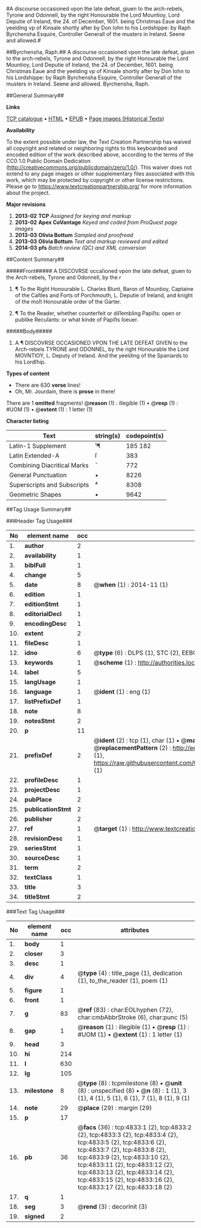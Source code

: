 #A discourse occasioned vpon the late defeat, giuen to the arch-rebels, Tyrone and Odonnell, by the right Honourable the Lord Mountioy, Lord Deputie of Ireland, the 24. of December, 1601. being Christmas Eaue and the yeelding vp of Kinsale shortly after by Don Iohn to his Lordshippe: by Raph Byrchensha Esquire, Controller Generall of the musters in Ireland. Seene and allowed.#

##Byrchensha, Raph.##
A discourse occasioned vpon the late defeat, giuen to the arch-rebels, Tyrone and Odonnell, by the right Honourable the Lord Mountioy, Lord Deputie of Ireland, the 24. of December, 1601. being Christmas Eaue and the yeelding vp of Kinsale shortly after by Don Iohn to his Lordshippe: by Raph Byrchensha Esquire, Controller Generall of the musters in Ireland. Seene and allowed.
Byrchensha, Raph.

##General Summary##

**Links**

[TCP catalogue](http://www.ota.ox.ac.uk/tcp/)  • 
[HTML](http://tei.it.ox.ac.uk/tcp/Texts-HTML/free/A16/A16160.html)  • 
[EPUB](http://tei.it.ox.ac.uk/tcp/Texts-EPUB/free/A16/A16160.epub) • 
[Page images (Historical Texts)](https://historicaltexts.jisc.ac.uk/eebo-99840336e)

**Availability**

To the extent possible under law, the Text Creation Partnership has waived all copyright and related or neighboring rights to this keyboarded and encoded edition of the work described above, according to the terms of the CC0 1.0 Public Domain Dedication (http://creativecommons.org/publicdomain/zero/1.0/). This waiver does not extend to any page images or other supplementary files associated with this work, which may be protected by copyright or other license restrictions. Please go to https://www.textcreationpartnership.org/ for more information about the project.

**Major revisions**

1. __2013-02__ __TCP__ *Assigned for keying and markup*
1. __2013-02__ __Apex CoVantage__ *Keyed and coded from ProQuest page images*
1. __2013-03__ __Olivia Bottum__ *Sampled and proofread*
1. __2013-03__ __Olivia Bottum__ *Text and markup reviewed and edited*
1. __2014-03__ __pfs__ *Batch review (QC) and XML conversion*

##Content Summary##

#####Front#####
A DISCOVRSE occaſioned vpon the late defeat, giuen to the Arch-rebels, Tyrone and Odonnell, by the r
1. ¶ To the Right Honourable L. Charles Blunt, Baron of Mountioy, Captaine of the Caſtles and Forts of Porchmouth, L. Deputie of Ireland, and knight of the moſt Honourable order of the Garter.

1. ¶ To the Reader, whether counterfeit or diſſembling Papiſts: open or publike Recuſants: or what kinde of Papiſts ſoeuer.

#####Body#####

1. A ¶ DISCOVRSE OCCASIONED VPON THE LATE DEFEAT GIVEN to the Arch-rebels TYRONE and ODONNEL, by the right Honourable the Lord MOVNTIOY, L. Deputy of Ireland. And the yeelding of the Spaniards to his Lordſhip.

**Types of content**

  * There are 630 **verse** lines!
  * Oh, Mr. Jourdain, there is **prose** in there!

There are 1 **omitted** fragments! 
 @__reason__ (1) : illegible (1)  •  @__resp__ (1) : #UOM (1)  •  @__extent__ (1) : 1 letter (1)

**Character listing**


|Text|string(s)|codepoint(s)|
|---|---|---|
|Latin-1 Supplement|¹¶|185 182|
|Latin Extended-A|ſ|383|
|Combining             Diacritical Marks|̄|772|
|General Punctuation|•|8226|
|Superscripts             and Subscripts|⁴|8308|
|Geometric Shapes|▪|9642|

##Tag Usage Summary##

###Header Tag Usage###

|No|element name|occ|attributes|
|---|---|---|---|
|1.|__author__|2||
|2.|__availability__|1||
|3.|__biblFull__|1||
|4.|__change__|5||
|5.|__date__|8| @__when__ (1) : 2014-11 (1)|
|6.|__edition__|1||
|7.|__editionStmt__|1||
|8.|__editorialDecl__|1||
|9.|__encodingDesc__|1||
|10.|__extent__|2||
|11.|__fileDesc__|1||
|12.|__idno__|6| @__type__ (6) : DLPS (1), STC (2), EEBO-CITATION (1), PROQUEST (1), VID (1)|
|13.|__keywords__|1| @__scheme__ (1) : http://authorities.loc.gov/ (1)|
|14.|__label__|5||
|15.|__langUsage__|1||
|16.|__language__|1| @__ident__ (1) : eng (1)|
|17.|__listPrefixDef__|1||
|18.|__note__|8||
|19.|__notesStmt__|2||
|20.|__p__|11||
|21.|__prefixDef__|2| @__ident__ (2) : tcp (1), char (1)  •  @__matchPattern__ (2) : ([0-9\-]+):([0-9IVX]+) (1), (.+) (1)  •  @__replacementPattern__ (2) : http://eebo.chadwyck.com/downloadtiff?vid=$1&page=$2 (1), https://raw.githubusercontent.com/textcreationpartnership/Texts/master/tcpchars.xml#$1 (1)|
|22.|__profileDesc__|1||
|23.|__projectDesc__|1||
|24.|__pubPlace__|2||
|25.|__publicationStmt__|2||
|26.|__publisher__|2||
|27.|__ref__|1| @__target__ (1) : http://www.textcreationpartnership.org/docs/. (1)|
|28.|__revisionDesc__|1||
|29.|__seriesStmt__|1||
|30.|__sourceDesc__|1||
|31.|__term__|2||
|32.|__textClass__|1||
|33.|__title__|3||
|34.|__titleStmt__|2||


###Text Tag Usage###

|No|element name|occ|attributes|
|---|---|---|---|
|1.|__body__|1||
|2.|__closer__|3||
|3.|__desc__|1||
|4.|__div__|4| @__type__ (4) : title_page (1), dedication (1), to_the_reader (1), poem (1)|
|5.|__figure__|1||
|6.|__front__|1||
|7.|__g__|83| @__ref__ (83) : char:EOLhyphen (72), char:cmbAbbrStroke (6), char:punc (5)|
|8.|__gap__|1| @__reason__ (1) : illegible (1)  •  @__resp__ (1) : #UOM (1)  •  @__extent__ (1) : 1 letter (1)|
|9.|__head__|3||
|10.|__hi__|214||
|11.|__l__|630||
|12.|__lg__|105||
|13.|__milestone__|8| @__type__ (8) : tcpmilestone (8)  •  @__unit__ (8) : unspecified (8)  •  @__n__ (8) : 1 (1), 3 (1), 4 (1), 5 (1), 6 (1), 7 (1), 8 (1), 9 (1)|
|14.|__note__|29| @__place__ (29) : margin (29)|
|15.|__p__|17||
|16.|__pb__|36| @__facs__ (36) : tcp:4833:1 (2), tcp:4833:2 (2), tcp:4833:3 (2), tcp:4833:4 (2), tcp:4833:5 (2), tcp:4833:6 (2), tcp:4833:7 (2), tcp:4833:8 (2), tcp:4833:9 (2), tcp:4833:10 (2), tcp:4833:11 (2), tcp:4833:12 (2), tcp:4833:13 (2), tcp:4833:14 (2), tcp:4833:15 (2), tcp:4833:16 (2), tcp:4833:17 (2), tcp:4833:18 (2)|
|17.|__q__|1||
|18.|__seg__|3| @__rend__ (3) : decorInit (3)|
|19.|__signed__|2||
